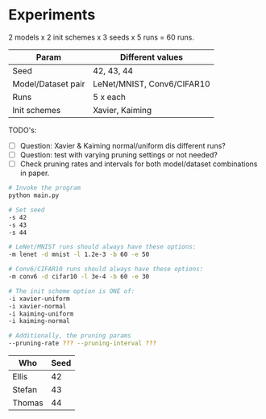 # Experiments

2 models x 2 init schemes x 3 seeds x 5 runs = 60 runs.

| Param              | Different values           |
|--------------------|----------------------------|
| Seed               | 42, 43, 44                 |
| Model/Dataset pair | LeNet/MNIST, Conv6/CIFAR10 |
| Runs               | 5 x each                   |
| Init schemes       | Xavier, Kaiming            |

TODO's:

- [ ] Question: Xavier & Kaiming normal/uniform dis different runs?
- [ ] Question: test with varying pruning settings or not needed?
- [ ] Check pruning rates and intervals for both model/dataset combinations in
  paper.

```bash
# Invoke the program
python main.py

# Set seed
-s 42
-s 43
-s 44

# LeNet/MNIST runs should always have these options:
-m lenet -d mnist -l 1.2e-3 -b 60 -e 50

# Conv6/CIFAR10 runs should always have these options:
-m conv6 -d cifar10 -l 3e-4 -b 60 -e 30

# The init scheme option is ONE of:
-i xavier-uniform
-i xavier-normal
-i kaiming-uniform
-i kaiming-normal

# Additionally, the pruning params
--pruning-rate ??? --pruning-interval ???
```

| Who    | Seed |
|--------|------|
| Ellis  | 42   |
| Stefan | 43   |
| Thomas | 44   |
